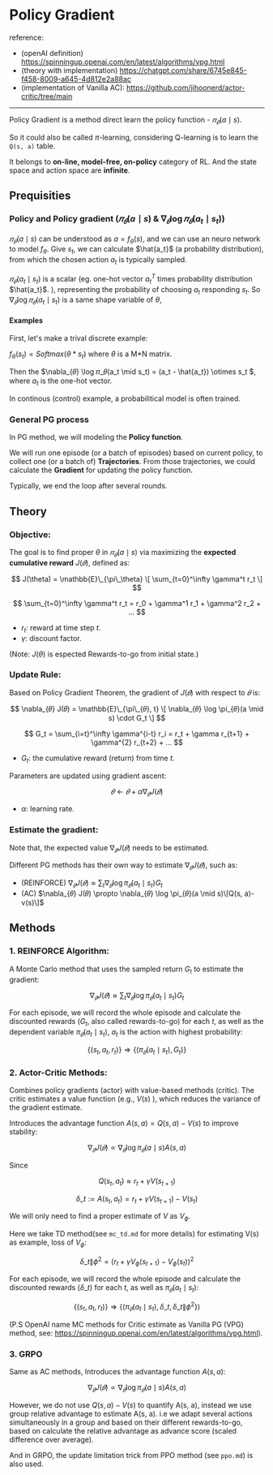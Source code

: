 # Policy Gradient

reference:
- (openAI definition) https://spinningup.openai.com/en/latest/algorithms/vpg.html
- (theory with implementation) https://chatgpt.com/share/6745e845-f458-8009-a645-4d812e2a88ac
- (implementation of Vanilla AC): https://github.com/jihoonerd/actor-critic/tree/main


---

Policy Gradient is a method direct learn the policy function - $𝜋_𝜃(a \mid s)$. 

So it could also be called $\pi$-learning, considering Q-learning is to learn the `Q(s, a)` table. 

It belongs to **on-line, model-free, on-policy** category of RL. And the state space and action space are **infinite**.
## Prequisities

### Policy and Policy gradient ($𝜋_𝜃(a \mid s)$ & $\nabla_{𝜃} \log 𝜋_𝜃(a_t \mid s_t))$

$𝜋_𝜃(a \mid s)$ can be understood as $a = f_{\theta}(s)$,
and we can use an neuro network to model $f_{\theta}$.
Give $s_t$, we can calculate $\hat{a_t}$ (a probability distribution), 
from which the chosen action $a_t$ is typically sampled. 

$𝜋_𝜃(a_t \mid s_t)$ is a scalar (eg. one-hot vector $a_t^{T}$ times probability distribution $\hat{a_t}$.
), representing the probability of choosing $a_t$ responding $s_t$.
So $\nabla_{𝜃} \log 𝜋_𝜃(a_t \mid s_t)$ is a same shape variable of $\theta$, 

#### Examples

First, let's make a trival discrete example:

$f_{\theta}(s_t) = Softmax(\theta * s_t)$ where $\theta$ is a M*N matrix.

Then the $\nabla_{𝜃} \log 𝜋_𝜃(a_t \mid s_t) =  (a_t - \hat{a_t}) \otimes s_t $, where $a_t$ is the one-hot vector.

In continous (control) example, a probabilitical model is often trained.

### General PG process

In PG method, we will modeling the **Policy function**. 

We will run one episode (or a batch of episodes) based on current policy, 
to collect one (or a batch of) **Trajectories**.
From those trajectories, we could calculate the **Gradient** for updating the policy function.

Typically, we end the loop after several rounds.

## Theory

### Objective:

The goal is to find proper $\theta$ in $𝜋_𝜃(a \mid s)$ via maximizing the **expected cumulative reward** $J(𝜃)$, defined as:


$$
J(\theta) = \mathbb{E}\_{\pi\_\theta} \[ \sum_{t=0}^\infty \gamma^t r_t \]
$$

$$
\sum_{t=0}^\infty \gamma^t r_t = r_0 + \gamma^1 r_1 + \gamma^2 r_2 + ... 
$$

- $r_t$: reward at time step $t$.
- $\gamma$: discount factor.

(Note: $J(\theta)$ is espected Rewards-to-go from initial state.)
### Update Rule:

Based on Policy Gradient Theorem, the gradient of $J(𝜃)$ with respect to $𝜃$ is:


$$
\nabla_{𝜃} J(𝜃) = \mathbb{E}\_{\pi\_{𝜃}, t} \[ \nabla_{𝜃} \log \pi_{𝜃}(a \mid s) \cdot G_t \]
$$


$$
G_t = \sum_{i=t}^\infty \gamma^{i-t} r_i = r_t + \gamma r_{t+1} + \gamma^{2} r_{t+2} + ... 
$$

- $G_t$: the cumulative reward (return) from time $t$.

Parameters are updated using gradient ascent:

$$
𝜃 \gets 𝜃 + \alpha \nabla_{𝜃} J(𝜃)
$$

- $\alpha$: learning rate.



### Estimate the gradient:

Note that, the expected value $\nabla_{𝜃} J(𝜃)$ needs to be estimated. 

Different PG methods has their own way to estimate $\nabla_{𝜃} J(𝜃)$, such as:
- (REINFORCE) $\nabla_{𝜃} J(𝜃) \approx \sum_t \nabla_{𝜃} \log \pi_{𝜃}(a_t \mid s_t) G_t$
- (AC) $\nabla_{𝜃} J(𝜃) \propto \nabla_{𝜃} \log \pi_{𝜃}(a \mid s)\[Q(s, a)-v(s)\]$


## Methods

### 1. REINFORCE Algorithm:

A Monte Carlo method that uses the sampled return $G_t$ to estimate the gradient:

$$
\nabla_{𝜃} J(𝜃) \approx \sum_t \nabla_{𝜃} \log \pi_{𝜃}(a_t \mid s_t) G_t
$$

For each episode, we will record the whole episode and calculate the discounted rewards ($G_t$, also called rewards-to-go) for each $t$,
as well as the dependent variable $\pi_{𝜃}(a_t \mid s_t)$, $a_t$ is the action with highest probability:

$$
 \{ (s_t, a_t, r_t) \} \Rightarrow \{ (\pi_{𝜃}(a_t \mid s_t), G_t) \}
$$

### 2. Actor-Critic Methods:

Combines policy gradients (actor) with value-based methods (critic). The critic estimates a value function (e.g., $V(s)$ ), which reduces the variance of the gradient estimate.

Introduces the advantage function $A(s, a) = Q(s, a) - V(s)$ to improve stability:

$$
\nabla_{𝜃} J(𝜃) \propto \nabla_{𝜃} \log \pi_{𝜃}(a \mid s) A(s, a)
$$


Since

$$
 Q(s_t, a_t) \approx r_t + \gamma V(s_{t+1})
$$

$$
{\delta}\_t := A(s_t, a_t) = r_t + \gamma V(s_{t+1}) - V(s_{t})
$$

We will only need to find a proper estimate of $V$ as $V_{\phi}$.

Here we take TD method(see `mc_td.md` for more details) for estimating V(s) as example, loss of $V_\phi$:

$$
{{\delta}\_{t \| \phi}}^2 = \left( r_t + \gamma V_\phi(s_{t+1}) - V_\phi(s_t) \right)^2
$$

For each episode, we will record the whole episode and calculate the discounted rewards (${\delta}\_t$) for each $t$,
as well as $\pi_{𝜃}(a_t \mid s_t)$:

$$
 \{ (s_t, a_t, r_t) \} \Rightarrow \{ (\pi_{𝜃}(a_t \mid s_t), {\delta}\_t, {{\delta}\_{t \| \phi}}^2 \})
$$

(P.S OpenAI name MC methods for Critic estimate as Vanilla PG (VPG) method, see: https://spinningup.openai.com/en/latest/algorithms/vpg.html).

### 3. GRPO

Same as AC methods, Introduces the advantage function $A(s, a)$:

$$
\nabla_{𝜃} J(𝜃) \propto \nabla_{𝜃} \log \pi_{𝜃}(a \mid s) A(s, a)
$$

However, we do not use $Q(s, a) - V(s)$ to quantify A(s, a), instead we use group relative advantage 
to estimate A(s, a). i.e we adapt several actions simultaneously in a group and based on their different rewards-to-go, based on
calculate the relative advantage as advance score (scaled difference over average). 

And in GRPO, the update limitation trick from PPO method (see `ppo.md`) is also used.
